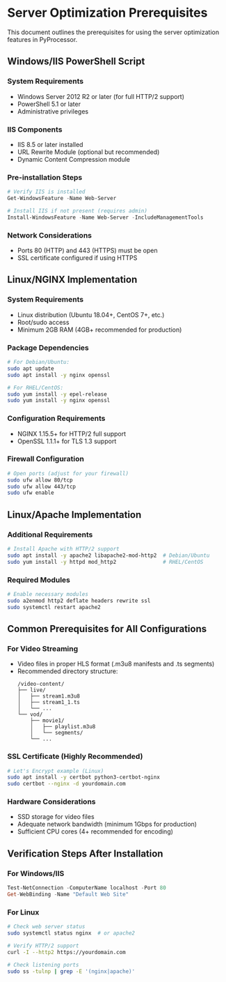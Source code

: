 # Server Optimization Prerequisites

This document outlines the prerequisites for using the server optimization features in PyProcessor.

## Windows/IIS PowerShell Script

### System Requirements
- Windows Server 2012 R2 or later (for full HTTP/2 support)
- PowerShell 5.1 or later
- Administrative privileges

### IIS Components
- IIS 8.5 or later installed
- URL Rewrite Module (optional but recommended)
- Dynamic Content Compression module

### Pre-installation Steps
```powershell
# Verify IIS is installed
Get-WindowsFeature -Name Web-Server

# Install IIS if not present (requires admin)
Install-WindowsFeature -Name Web-Server -IncludeManagementTools
```

### Network Considerations
- Ports 80 (HTTP) and 443 (HTTPS) must be open
- SSL certificate configured if using HTTPS

## Linux/NGINX Implementation

### System Requirements
- Linux distribution (Ubuntu 18.04+, CentOS 7+, etc.)
- Root/sudo access
- Minimum 2GB RAM (4GB+ recommended for production)

### Package Dependencies
```bash
# For Debian/Ubuntu:
sudo apt update
sudo apt install -y nginx openssl

# For RHEL/CentOS:
sudo yum install -y epel-release
sudo yum install -y nginx openssl
```

### Configuration Requirements
- NGINX 1.15.5+ for HTTP/2 full support
- OpenSSL 1.1.1+ for TLS 1.3 support

### Firewall Configuration
```bash
# Open ports (adjust for your firewall)
sudo ufw allow 80/tcp
sudo ufw allow 443/tcp
sudo ufw enable
```

## Linux/Apache Implementation

### Additional Requirements
```bash
# Install Apache with HTTP/2 support
sudo apt install -y apache2 libapache2-mod-http2  # Debian/Ubuntu
sudo yum install -y httpd mod_http2               # RHEL/CentOS
```

### Required Modules
```bash
# Enable necessary modules
sudo a2enmod http2 deflate headers rewrite ssl
sudo systemctl restart apache2
```

## Common Prerequisites for All Configurations

### For Video Streaming
- Video files in proper HLS format (.m3u8 manifests and .ts segments)
- Recommended directory structure:
  ```
  /video-content/
  ├── live/
  │   ├── stream1.m3u8
  │   ├── stream1_1.ts
  │   └── ...
  └── vod/
      ├── movie1/
      │   ├── playlist.m3u8
      │   └── segments/
      └── ...
  ```

### SSL Certificate (Highly Recommended)
```bash
# Let's Encrypt example (Linux)
sudo apt install -y certbot python3-certbot-nginx
sudo certbot --nginx -d yourdomain.com
```

### Hardware Considerations
- SSD storage for video files
- Adequate network bandwidth (minimum 1Gbps for production)
- Sufficient CPU cores (4+ recommended for encoding)

## Verification Steps After Installation

### For Windows/IIS
```powershell
Test-NetConnection -ComputerName localhost -Port 80
Get-WebBinding -Name "Default Web Site"
```

### For Linux
```bash
# Check web server status
sudo systemctl status nginx  # or apache2

# Verify HTTP/2 support
curl -I --http2 https://yourdomain.com

# Check listening ports
sudo ss -tulnp | grep -E '(nginx|apache)'
```
